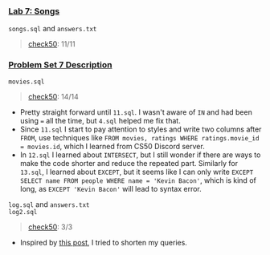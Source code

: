 ### [Lab 7: Songs](https://cs50.harvard.edu/x/2023/labs/7/)
`songs.sql` and `answers.txt`
> [check50](https://submit.cs50.io/check50/f36bfeb6470eea197f2154f1c0d6feebb2d9d194): 11/11  

### [Problem Set 7 Description](https://cs50.harvard.edu/x/2023/psets/7/)
`movies.sql`
> [check50](https://submit.cs50.io/check50/dab39e2489abae8dde8e6185f3a4cf0b05308af5): 14/14  
- Pretty straight forward until `11.sql`. I wasn't aware of `IN` and had been using `=` all the time, but `4.sql` helped me fix that. 
- Since `11.sql` I start to pay attention to styles and write two columns after `FROM`, use techniques like `FROM movies, ratings WHERE ratings.movie_id = movies.id`, which I learned from CS50 Discord server. 
- In `12.sql` I learned about `INTERSECT`, but I still wonder if there are ways to make the code shorter and reduce the repeated part. Similarly for `13.sql`, I learned about `EXCEPT`, but it seems like I can only write `EXCEPT SELECT name FROM people WHERE name = 'Kevin Bacon'`, which is kind of long, as `EXCEPT 'Kevin Bacon'` will lead to syntax error.  

 `log.sql` and `answers.txt`  
 `log2.sql`  
> [check50](https://submit.cs50.io/check50/3e3763961a26ce7a08e49271a6ea30b48d0dd1cf): 3/3 
- Inspired by [this post](https://www.reddit.com/r/cs50/comments/llxhvl/fiftyville_greatest_problem_set_ever/), I tried to shorten my queries.
